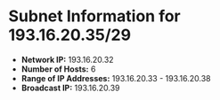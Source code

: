 # Subnet Information for 193.16.20.35/29

- **Network IP:** 193.16.20.32
- **Number of Hosts:** 6
- **Range of IP Addresses:** 193.16.20.33 - 193.16.20.38
- **Broadcast IP:** 193.16.20.39

